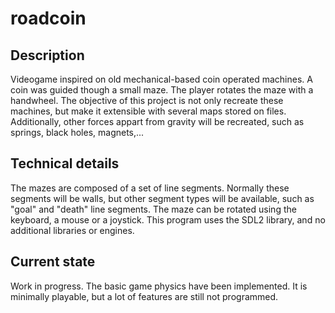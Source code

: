 # roadcoin
## Description
Videogame inspired on old mechanical-based coin operated machines. A coin was guided though a small maze. The player rotates the maze with a handwheel.
The objective of this project is not only recreate these machines, but make it extensible with several maps stored on files. Additionally, other forces appart from gravity will be recreated, such as springs, black holes, magnets,...
## Technical details
The mazes are composed of a set of line segments. Normally these segments will be walls, but other segment types will be available, such as "goal" and "death" line segments.
The maze can be rotated using the keyboard, a mouse or a joystick.
This program uses the SDL2 library, and no additional libraries or engines.
## Current state
Work in progress. The basic game physics have been implemented. It is minimally playable, but a lot of features are still not programmed.
